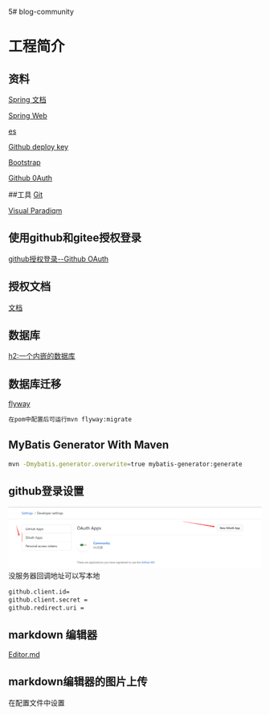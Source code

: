 5# blog-community
# 工程简介

## 资料
[Spring 文档](https://spring.io/guides)

[Spring Web](https://spring.io/guides/gs/serving-web-content/)

[es](https://elasticsearch.cn/explore)

[Github deploy key](https://developer.github.com/v3/guides/managing-deploy-keys/#deploy-keys)

[Bootstrap](https://v3.bootcss.com/getting-started/)

[Github 0Auth](https://developer.github.com/apps/building-oauth-apps/creating-an-oauth-app/)

##工具
[Git](https://git-scm.com/download)

[Visual Paradiqm](https://www.visual-paradigm.com)

## 使用github和gitee授权登录
[github授权登录--Github OAuth](https://developer.github.com/apps/building-oauth-apps/creating-an-oauth-app/)
## 授权文档
[文档](https://developer.github.com/apps/building-oauth-apps/authorizing-oauth-apps/)

## 数据库
[h2:一个内嵌的数据库](https://www.h2database.com/html/main.html)
## 数据库迁移
[flyway](https://flywaydb.org/getstarted/) 
```sh
在pom中配置后可运行mvn flyway:migrate
```
## MyBatis Generator With Maven
```sh
mvn -Dmybatis.generator.overwrite=true mybatis-generator:generate

```

## github登录设置
![img.png](./github登录1.png)
没服务器回调地址可以写本地
```shell
github.client.id= 
github.client.secret =
github.redirect.uri = 
```

## markdown 编辑器
[Editor.md](https://pandao.github.io/editor.md/)

## markdown编辑器的图片上传
在配置文件中设置

